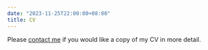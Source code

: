 ```yaml
---
date: "2023-11-25T22:00:00+08:00"
title: CV
---
```


Please [contact me](/contact) if you would like a copy of my CV in more detail.
